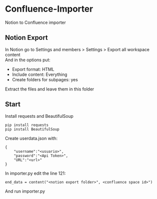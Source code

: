 # Confluence-Importer
Notion to Confluence importer
## Notion Export 
In Notion go to Settings and members > Settings > Export all workspace content  
And in the options put:
- Export format: HTML
- Include content: Everything
- Create folders for subpages: yes  

Extract the files and leave them in this folder

## Start
Install requests and BeautifulSoup
```
pip install requests
pip install BeautifulSoup
```
Create userdata.json with:
```
{
    "username":"<usuario>",
    "password":"<Api Token>",
    "URL":"<url>"
}
```
In importer.py edit the line 121:
```
end_data = content("<notion export folder>", <confluence space id>")
```
And run importer.py